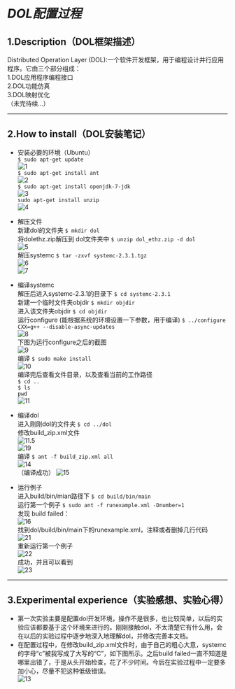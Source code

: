 # *DOL配置过程*
## 1.Description（DOL框架描述）
Distributed Operation Layer (DOL):一个软件开发框架，用于编程设计并行应用程序。它由三个部分组成：  
1.DOL应用程序编程接口  
2.DOL功能仿真  
3.DOL映射优化  
（未完待续...）

<hr>

## 2.How to install（DOL安装笔记）
* 安装必要的环境（Ubuntu）  
`$ sudo apt-get update`  
![1](http://i.imgur.com/yU4eDQD.png)  
`$ sudo apt-get install ant`  
![2](http://i.imgur.com/3zQtHxn.png)  
`$ sudo apt-get install openjdk-7-jdk`  
![3](http://i.imgur.com/u8N2gGt.png)  
`sudo apt-get install unzip`  
![4](http://i.imgur.com/oXCADnL.png)  

* 解压文件  
新建dol的文件夹  `$ mkdir dol`  
将dolethz.zip解压到 dol文件夹中  `$ unzip dol_ethz.zip -d dol`  
![5](http://i.imgur.com/1IHapsP.png)  
解压systemc  `$ tar -zxvf systemc-2.3.1.tgz`  
![6](http://i.imgur.com/8O9e7et.png)  
![7](http://i.imgur.com/mvzg6n4.png)  

* 编译systemc  
解压后进入systemc-2.3.1的目录下  `$ cd systemc-2.3.1`  
新建一个临时文件夹objdir  `$ mkdir objdir`  
进入该文件夹objdir  `$ cd objdir`  
运行configure (能根据系统的环境设置一下参数，用于编译)  `$ ../configure CXX=g++ --disable-async-updates`  
![8](http://i.imgur.com/zgj1Lm2.png)  
下图为运行configure之后的截图  
![9](http://i.imgur.com/sucIuDQ.png)  
编译  `$ sudo make install`  
![10](http://i.imgur.com/53InMhw.png)  
编译完后查看文件目录，以及查看当前的工作路径  
`$ cd ..`  
`$ ls`  
`pwd`  
![11](http://i.imgur.com/pnqbDm9.png)  
* 编译dol  
进入刚刚dol的文件夹  `$ cd ../dol`  
修改build_zip.xml文件  
![11.5](http://i.imgur.com/EBFxhXE.png)  
![19](http://i.imgur.com/LhHFNVu.png)  
编译  `$ ant -f build_zip.xml all`  
![14](http://i.imgur.com/H2o2V5A.png)  
（编译成功）
![15](http://i.imgur.com/ETweaHl.png)  
* 运行例子  
进入build/bin/mian路径下  `$ cd build/bin/main`  
运行第一个例子  `$ sudo ant -f runexample.xml -Dnumber=1`  
发现 build failed：  
![16](http://i.imgur.com/VCXWYbq.png)  
找到dol/build/bin/main下的runexample.xml，注释或者删掉几行代码  
![21](http://i.imgur.com/S7zKCrY.png)  
重新运行第一个例子  
![22](http://i.imgur.com/P1orFO0.png)  
成功，并且可以看到  
![23](http://i.imgur.com/idbgWdV.png)  

<hr>

## 3.Experimental experience（实验感想、实验心得）
* 第一次实验主要是配置dol开发环境，操作不是很多，也比较简单，以后的实验应该都要基于这个环境来进行的。刚刚接触dol，不太清楚它有什么用，会在以后的实验过程中逐步地深入地理解dol，并修改完善本文档。  
* 在配置过程中，在修改build_zip.xml文件时，由于自己的粗心大意，systemc的字母“c”被我写成了大写的“C”，如下图所示。之后build failed一直不知道是哪里出错了，于是从头开始检查，花了不少时间。今后在实验过程中一定要多加小心，尽量不犯这种低级错误。  
![13](http://i.imgur.com/vSMp2rY.png)


